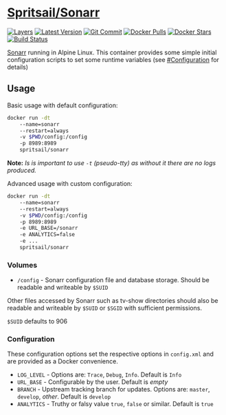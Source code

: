 [hub]: https://hub.docker.com/r/spritsail/sonarr
[git]: https://github.com/spritsail/sonarr
[drone]: https://drone.spritsail.io/spritsail/sonarr
[mbdg]: https://microbadger.com/images/spritsail/sonarr

# [Spritsail/Sonarr][hub]

[![Layers](https://images.microbadger.com/badges/image/spritsail/sonarr.svg)][mbdg]
[![Latest Version](https://images.microbadger.com/badges/version/spritsail/sonarr.svg)][hub]
[![Git Commit](https://images.microbadger.com/badges/commit/spritsail/sonarr.svg)][git]
[![Docker Pulls](https://img.shields.io/docker/pulls/spritsail/sonarr.svg)][hub]
[![Docker Stars](https://img.shields.io/docker/stars/spritsail/sonarr.svg)][hub]
[![Build Status](https://drone.spritsail.io/api/badges/spritsail/sonarr/status.svg)][drone]


[Sonarr](https://github.com/Sonarr/Sonarr) running in Alpine Linux. This container provides some simple initial configuration scripts to set some runtime variables (see [#Configuration](#configuration) for details)

## Usage

Basic usage with default configuration:
```bash
docker run -dt
    --name=sonarr
    --restart=always
    -v $PWD/config:/config
    -p 8989:8989
    spritsail/sonarr
```

**Note:** _Is is important to use `-t` (pseudo-tty) as without it there are no logs produced._

Advanced usage with custom configuration:
```bash
docker run -dt
    --name=sonarr
    --restart=always
    -v $PWD/config:/config
    -p 8989:8989
    -e URL_BASE=/sonarr
    -e ANALYTICS=false
    -e ...
    spritsail/sonarr
```

### Volumes

* `/config` - Sonarr configuration file and database storage. Should be readable and writeable by `$SUID`

Other files accessed by Sonarr such as tv-show directories should also be readable and writeable by `$SUID` or `$SGID` with sufficient permissions.

`$SUID` defaults to 906

### Configuration

These configuration options set the respective options in `config.xml` and are provided as a Docker convenience.

* `LOG_LEVEL` - Options are:  `Trace`, `Debug`, `Info`. Default is `Info`
* `URL_BASE`  - Configurable by the user. Default is _empty_
* `BRANCH`    - Upstream tracking branch for updates. Options are: `master`, `develop`, _other_. Default is `develop`
* `ANALYTICS` - Truthy or falsy value `true`, `false` or similar. Default is `true`
